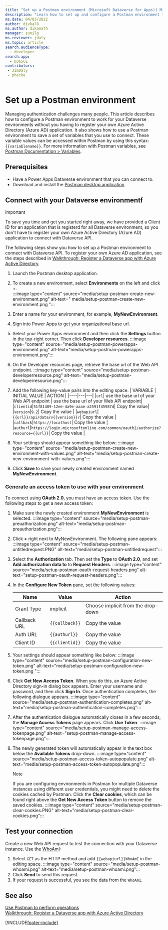 ```yaml
---
title: "Set up a Postman environment (Microsoft Dataverse for Apps)| MicrosoftDocs"
description: "Learn how to set up and configure a Postman environment that connects with Microsoft Dataverse environments."
ms.date: 04/03/2022
author: divka78
ms.author: dikamath
manager: sunilg
ms.reviewer: jdaly
ms.topic: article
search.audienceType: 
  - developer
search.app: 
  - D365CE
contributors:
 - JimDaly
 - phecke
---
```


# Set up a Postman environment

 Managing authentication challenges many people. This article describes how to configure a Postman environment to work for your Dataverse environments without you having to register your own Azure Active Directory (Azure AD) application. It also shows how to use a Postman environment to save a set of variables that you use to connect. These variable values can be accessed within Postman by using this syntax: `{{variablename}}`. For more information with Postman variables, see [Postman Documentation > Variables](https://www.getpostman.com/docs/v6/postman/environments_and_globals/variables).

## Prerequisites

* Have a Power Apps Dataverse environment that you can connect to. 
* Download and install the [Postman desktop application](https://www.getpostman.com/apps).

<a name="bkmk_connectcds"></a> 

## Connect with your Dataverse environmentf
> [!IMPORTANT]
> 
> To save you time and get you started right away, we have provided a Client ID for an application that is registerd for all Dataverse environment, so you don't have to register your own Azure Active Directory (Azure AD) application to connect with Dataverse API.

The following steps show you how to set up a Postman environment to connect with Dataverse API. To register your own Azure AD application, see the steps described in [Walkthrough: Register a Dataverse app with Azure Active Directory](../walkthrough-register-app-azure-active-directory.md).

1. Launch the Postman desktop application. 
1. To create a new environment, select **Environments** on the left and click +.  
   :::image type="content" source="media/setup-postman-create-new-environment.png" alt-text=" media/setup-postman-create-new-environment.png ":::
1. Enter a name for your environment, for example, <b>MyNewEnvironment</b>. 
1. Sign into Power Apps to get your organizational base url. 
1. Select your Power Apps environment and then click the <b>Settings</b> button in the top-right corner. Then click <b>Developer resources</b>.
:::image type="content" source="media/setup-postman-powerapps-environment.png" alt-text="media/setup-postman-powerapps-environment.png":::
1. On the Developer resources page, retrieve the base url of the Web API endpoint.
:::image type="content" source="media/setup-postman-developerresource.png" alt-text="media/setup-postman-developerresource.png":::
1. Add the following key-value pairs into the editing space.
   | VARIABLE | INITIAL VALUE | ACTION |
   |----|---|---|
   |`url`| use the base url of your Web API endpoint | use the base url of your Web API endpoint|
   |`clientid`|`51f81489-12ee-4a9e-aaae-a2591f45987d`| Copy the value|
   |`version`|`9.2`| Copy the value | 
   |`webapiurl`|`{{url}}/api/data/v{{version}}/`| Copy the value |
   |`callback`|`https://localhost`| Copy the value |
   |`authurl`|`https://login.microsoftonline.com/common/oauth2/authorize?resource={{url}}`| Copy the value |

1. Your settings should appear something like below:
:::image type="content" source="media/setup-postman-create-new-environment-with-values.png" alt-text="media/setup-postman-create-new-environment-with-values.png":::        
1. Click **Save** to save your newly created environment named <b>MyNewEnvironment</b>.

### Generate an access token to use with your environment

To connect using **OAuth 2.0**, you must have an access token. Use the following steps to get a new access token:

1. Make sure the newly created environment <b>MyNewEnvironment</b> is selected. 
:::image type="content" source="media/setup-postman-preuathorization.png" alt-text="media/setup-postman-preauthorization.png":::
1. Click <b>+</b> right next to MyNewEnvironment. The following pane appears:
:::image type="content" source="media/setup-postman-untitledrequest.PNG" alt-text="media/setup-postman-untitledrequest":::
1. Select the **Authorization** tab. Then set the **Type** to **OAuth 2.0**, and set **Add authorization data to** to **Request Headers**.
:::image type="content" source="media/setup-postman-oauth-request-headers.png" alt-text="setup-postman-oauth-request-headers.png":::
1. In the **Configure New Token** pane, set the following values: 
   
   | Name | Value | Action |
   |----|---|---|
   |Grant Type| implicit| Choose implicit from the drop-down |
   |Callback URL| `{{callback}}`| Copy the value |
   |Auth URL|`{{authurl}}`| Copy the value |  
   |Client ID|`{{clientid}}`| Copy the value |  

1. Your settings should appear something like below: 
    :::image type="content" source="media/setup-postman-configuration-new-token.png" alt-text="media/setup-postman-configuration-new-token.png ":::
1. Click **Get New Access Token**. When you do this, an Azure Active Directory sign-in dialog box appears. Enter your username and password, and then click **Sign In**. Once authentication completes, the following dialogue appears.
:::image type="content" source="media/setup-postman-authentication-completes.png" alt-text="media/setup-postman-authentication-completes.png":::
1. After the authentication dialogue automatically closes in a few seconds, the **Manage Access Tokens** page appears. Click **Use Token**. 
:::image type="content" source="media/setup-postman-manage-access-tokenpage.png" alt-text="setup-postman-manage-access-tokenpage.png":::
1. The newly generated token will automatically appear in the text box below the **Available Tokens** drop-down.
:::image type="content" source="media/setup-postman-access-token-autopopulate.png" alt-text="media/setup-postman-access-token-autopopulate.png":::

   > [!NOTE]
   > If you are configuring environments in Postman for multiple Dataverse instances using different user credentials, you might need to delete the cookies cached by Postman. Click the **Clear cookies**, which can be found right above the **Get New Access Token** button to  remove the saved cookies.
:::image type="content" source="media/setup-postman-clear-cookies.PNG" alt-text="media/setup-postman-clear-cookies.png":::


## Test your connection

Create a new Web API request to test the connection with your Dataverse instance. Use the [WhoAmI](xref:Microsoft.Dynamics.CRM.WhoAmI):
1. Select `GET` as the HTTP method and add `{{webapiurl}}WhoAmI` in the editing space.
:::image type="content" source="media/setup-postman-whoami.png" alt-text="media/setup-postman-whoami.png":::
2. Click **Send** to send this request.
3. If your request is successful, you see the data from the `WhoAmI`.

## See also

[Use Postman to perform operations](use-postman-perform-operations.md)<br/>
[Walkthrough: Register a Dataverse app with Azure Active Directory](../walkthrough-register-app-azure-active-directory.md)

[!INCLUDE[footer-include](../../../includes/footer-banner.md)]
